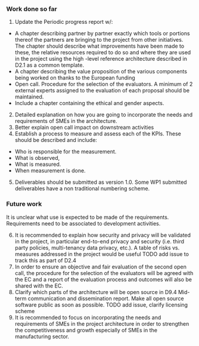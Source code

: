 ### Work done so far

1. Update the Periodic progress report w/:
  - A chapter describing partner by partner exactly which tools or portions
    thereof the partners are bringing to the project from other initiatives.
    The chapter should describe what improvements have been made to these,
    the relative resources required to do so and where they are used in the
    project using the high -level reference architecture described in D2.1
    as a common template.
  - A chapter describing the value proposition of the various components being
    worked on thanks to the European funding
  - Open call. Procedure for the selection of the evaluators. A minimum of 2
    external experts assigned to the evaluation of each proposal should be
    maintained.
  - Include a chapter containing the ethical and gender aspects.
2. Detailed explanation on how you are going to incorporate the needs and
   requirements of SMEs in the architecture.
3. Better explain open call impact on downstream activities
4. Establish a process to measure and assess each of the KPIs. These should
   be described and include:
  - Who is responsible for the measurement.
  - What is observed,
  - What is measured.
  - When measurement is done.
5. Deliverables should be submitted as version 1.0. Some WP1 submitted
   deliverables have a non traditional numbering scheme.


### Future work

It is unclear what use is expected to be made of the requirements.
Requirements need to be associated to development activities.

6. It is recommended to explain how security and privacy will be validated
   in the project, in particular end-to-end privacy and security (i.e. third
   party policies, multi-tenancy data privacy, etc.). A table of risks vs.
   measures addressed in the project would be useful
   TODO add issue to track this as part of D2.4
7. In order to ensure an objective and fair evaluation of the second open
   call, the procedure for the selection of the evaluators will be agreed
   with the EC and a report of the evaluation process and outcomes will also
   be shared with the EC.
8. Clarify which parts of the architecture will be open source in D9.4
   Mid-term communication and dissemination report. Make all open source
   software public as soon as possible.
   TODO add issue, clarify licensing scheme
9. It is recommended to focus on incorporating the needs and requirements
   of SMEs in the project architecture in order to strengthen the
   competitiveness and growth especially of SMEs in the manufacturing sector.

